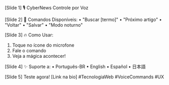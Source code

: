 [Slide 1]
🎙️ CyberNews
Controle por Voz

[Slide 2]
📢 Comandos Disponíveis:
• "Buscar [termo]"
• "Próximo artigo"
• "Voltar"
• "Salvar"
• "Modo noturno"

[Slide 3]
🔥 Como Usar:
1. Toque no ícone do microfone
2. Fale o comando
3. Veja a mágica acontecer!

[Slide 4]
✨ Suporte a:
• Português-BR
• English
• Español
• 日本語

[Slide 5]
Teste agora!
[Link na bio]
#TecnologiaWeb #VoiceCommands #UX